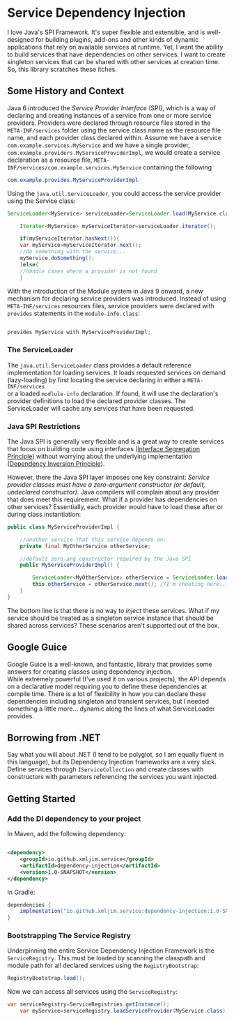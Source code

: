 # Service Dependency Injection

I love Java's SPI Framework. It's super flexible and extensible, and is well-designed for building plugins, add-ons
and other kinds of dynamic applications that rely on available services at runtime. Yet, I want the ability to
build services that have dependencies on other services. I want to create singleton services that can be shared
with other services at creation time. So, this library scratches these itches.

## Some History and Context

Java 6 introduced the _Service Provider Interface_ (SPI), which is a way of declaring and creating instances of
a service from one or more service providers. Providers were declared through resource files stored in the
`META-INF/services` folder using the service class name as the resource file name, and each provider class
declared within. Assume we have a service `com.example.services.MyService` and we have a single provider,
`com.example.providers.MyServiceProviderImpl`, we would create a service declaration as a resource file,
`META-INF/services/com.example.services.MyService` containing the following

```java
com.example.provides.MyServiceProviderImpl
```

Using the `java.util.ServiceLoader`, you could access the service provider using the Service class:

```java
ServiceLoader<MyService> serviceLoader=ServiceLoader.load(MyService.class);

    Iterator<MyService> myServiceIterator=serviceLoader.iterator();

    if(myServiceIterator.hasNext()){
    var myService=myServiceIterator.next();
    //do something with the service...
    myService.doSomething();
    }else{
    //handle cases where a provider is not found
    }

```

With the introduction of the Module system in Java 9 onward, a new mechanism for declaring service providers was
introduced.
Instead of using `META-INF/services` resources files, service providers were declared with `provides` statements
in the `module-info.class`:

```java

provides MyService with MyServiceProviderImpl;
```

### The ServiceLoader

The `java.util.ServiceLoader` class provides a default reference implementation for loading services. It loads
requested services on demand (lazy-loading) by first locating the service declaring in either a `META-INF/services`  
or a loaded `modlule-info` declaration. If found, it will use the declaration's provider definitions to load
the declared provider classes. The ServiceLoader will cache any services that have been requested.

### Java SPI Restrictions

The Java SPI is generally very flexible and is a great way to create services that focus on building code using
interfaces ([Interface Segregation Principle](https://en.wikipedia.org/wiki/Interface_segregation_principle)) without
worrying about the underlying
implementation ([Dependency Inversion Principle](https://en.wikipedia.org/wiki/Dependency_inversion_principle)).

However, there the Java SPI layer imposes one key constraint: _Service provider classes must have a zero-argument
constructor (or default, undeclared constructor)_. Java compilers will complain about any provider that does meet
this requirement. What if a provider has dependencies on other services? Essentially, each provider would have to
load these after or during class instantiation:

```java 
public class MyServiceProviderImpl {

    //another service that this service depends on:
    private final MyOtherService otherService;

    //default zero-arg constructor required by the Java SPI
    public MyServiceProviderImpl() {

        ServiceLoader<MyOtherService> otherService = ServiceLoader.load(MyOtherService.class);
        this.otherService = otherService.next(); //I'm cheating here...
    }
}
```

The bottom line is that there is no way to _inject_ these services. What if my service should be treated as a singleton
service instance that should be shared across services? These scenarios aren't supported out of the box.

## Google Guice

Google Guice is a well-known, and fantastic, library that provides some answers for creating classes using dependency
injection.  
While extremely powerful (I've used it on various projects), the API depends on a declarative model requiring you to
define these dependencies at compile time. There is a lot of flexibility in how you can declare these dependencies
including
singleton and transient services, but I needed something a little more... dynamic along the lines of what ServiceLoader
provides.

## Borrowing from .NET

Say what you will about .NET (I tend to be polyglot, so I am equally fluent in this language), but its Dependency
Injection
frameworks are a very slick. Define services through `IServiceCollection` and create classes with constructors with
parameters referencing the services you want injected.

## Getting Started

### Add the DI dependency to your project

In Maven, add the following dependency:

```xml

<dependency>
    <groupId>io.github.xmljim.service</groupId>
    <artifactId>dependency-injection</artifactId>
    <version>1.0-SNAPSHOT</version>
</dependency>

```

In Gradle:

```groovy
dependencies {
    implmentation("io.github.xmljim.service:dependency-injection:1.0-SNAPSHOT")
}

```

### Bootstrapping The Service Registry

Underpinning the entire Service Dependency Injection Framework is the `ServiceRegistry`. This must be loaded
by scanning the classpath and module path for all declared services using the `RegistryBootstrap`:

```java
RegistryBootstrap.load();
```

Now we can access all services using the `ServiceRegistry`:

```java
var serviceRegistry=ServiceRegistries.getInstance();
    var myService=serviceRegistry.loadServiceProvider(MyService.class);
```

